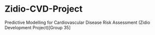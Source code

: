 # Zidio-CVD-Project
Predictive Modelling for Cardiovascular Disease Risk Assessment (Zidio Development Project)[Group 35]
